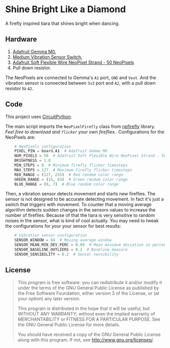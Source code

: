 # Shine Bright Like a Diamond

A firefly inspired tiara that shines bright when dancing.

## Hardware

1. [Adafruit Gemma M0.](https://www.adafruit.com/product/3501)
2. [Medium Vibration Sensor Switch.](https://www.adafruit.com/product/3501)
3. [Adafruit Soft Flexible Wire NeoPixel Strand - 50 NeoPixels](https://www.adafruit.com/product/4560)
4. Pull down resistor.

The NeoPixels are connected to Gemma's `A1` port, `GND` and `Vout`.
And the vibration sensor is connected between `3v3` port and `A2`, with
a pull down resistor to `A2`.

## Code

This project uses [CircuitPython](https://circuitpython.org/).

The main script imports the `NeoPixelFirefly` class from
[npfirefly](shine_bright_like_a_diamond/npfirefly.py) library. _Feel
free to download and `flicker` your own fireflies._. Configurations
for the NeoPixels are:

```python
    # NeoPixels configuration
    PIXEL_PIN = board.A1  # Adafruit Gemma M0
    NUM_PIXELS = 50  # Adafruit Soft Flexible Wire NeoPixel Strand - 50 NeoPixels
    BRIGHTNESS = 1.0
    MIN_STEPS = 8  # Minimum firefly flicker timesteps
    MAX_STEPS = 127  # Maximum firefly flicker timesteps
    RED_RANGE = (127, 255)  # Red random color range
    GREEN_RANGE = (15, 63)  # Green random color range
    BLUE_RANGE = (0, 7)  # Blue random color range
```

Then, a vibration sensor detects movement and starts new fireflies. The
sensor is not designed to be accurate detecting movement. In fact it's
just a switch that triggers with movement. To counter that a moving
average algorithm detects sudden changes in the sensors values to
increase the number of fireflies. Because of that the tiara is very
sensitive to random noises in the sensor, what is kind of cool actually.
You may need to tweak the configurations for your your sensor for best
results:

```python
    # Vibration sensor configuration
    SENSOR_WINDOW = 64  # Moving average window
    SENSOR_MEAN_MIN_DEV_PERC = 0.09  # Mean minimum deviation in percent value
    SENSOR_BASELINE_OUTLIERS = 0.2  # Baseline measure
    SENSOR_SENSIBILITY = 0.2  # Sensor sensibility
```

## License

> This program is free software: you can redistribute it and/or modify it under the terms of the GNU General Public License as published by the Free Software Foundation, either version 3 of the License, or (at your option) any later version.
>
> This program is distributed in the hope that it will be useful, but WITHOUT ANY WARRANTY; without even the implied warranty of MERCHANTABILITY or FITNESS FOR A PARTICULAR PURPOSE. See the GNU General Public License for more details.
>
> You should have received a copy of the GNU General Public License along with this program. If not, see http://www.gnu.org/licenses/.
